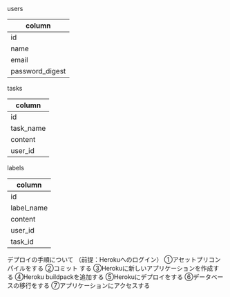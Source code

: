 users

|  column  |
| ---- |
|  id  |
| name  |
 |email  |
 |  password_digest  |


tasks

|  column |
| ---- |
|  id  |  
|task_name |
| content  |
|  user_id  |


labels

|  column |
| ---- |
|  id  |
| label_name |
|content  |
|user_id  |
|task_id  |

デプロイの手順について
（前提：Herokuへのログイン）
①アセットプリコンパイルをする
②コミット する
③Herokuに新しいアプリケーションを作成する
④Heroku buildpackを追加する
⑤Herokuにデプロイをする
⑥データベースの移行をする
⑦アプリケーションにアクセスする
